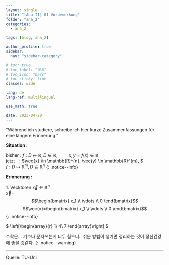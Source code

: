 ```yaml
---
layout: single
title: "[Ana II] 01 Vorbemerkung"
folder: "ana_2"
categories:
  - ana_2

tags: [blog, ana_2]

author_profile: true
sidebar:
  nav: "sidebar-category"

# toc: true
# toc_label: "목록"
# toc_icon: "bars"
# toc_sticky: true
classes: wide

lang: de
lang-ref: multilingual

use_math: true

date: 2023-04-20
---
```


"Während ich studiere, schreibe ich hier kurze Zusammenfassungen für eine längere Erinnerung."

**Situation :**

bisher&nbsp;: $f:D \longmapsto \mathbb{R}, D \in \mathbb{R},$ &emsp;&emsp; $x,y = f(x) \in  \mathbb{R}$  
jetzt&emsp;: $\vec{x} \in \mathbb{R}^{n}, \vec{y} \in \mathbb{R}^{m}, $&emsp;&emsp;&emsp;&emsp; $f:D\longmapsto\mathbb{R}^{m},D\subseteq\mathbb{R}^{n}$
{: .notice--info}

**Erinnerung :**

1\. Vecktoren $\vec{x}\in\mathbb{R}^{n}$  
$\vec{x}=$ $$\begin{bmatrix} x_1 \\ \vdots  \\ 0  \end{bmatrix}$$
$$\vec{x}=\begin{bmatrix} x_1 \\ \vdots  \\ 0  \end{bmatrix}$$
{: .notice--info}

$
\left[\begin{array}{r}
1\\
4\\
7
\end{array}\right]
$

수학은... 기호나 문자쓰는게 너무 힘드니.. 쉬운 방법이 생기면 정리하는 것이 정신건강에 좋을 것같다.
{: .notice--warning}

---

Quelle: TU-Uni

<!-- &nbsp; 1칸 띄어쓰기 -->
<!-- &ensp; 2칸 띄어쓰기 -->
<!-- &emsp; 3칸 띄어쓰기 -->
